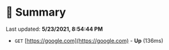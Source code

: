 # 📖 Summary
Last updated: **5/23/2021, 8:54:44 PM**

- `GET` [https://google.com](https://google.com) - **Up** (136ms)
